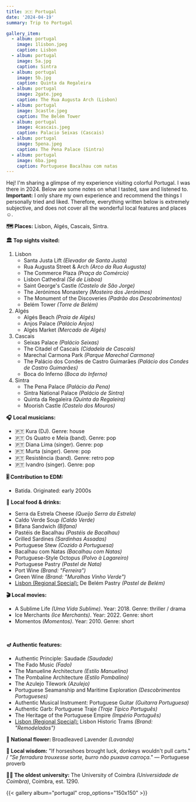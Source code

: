 ```yaml
---
title: 🇵🇹 Portugal
date: '2024-04-19'
summary: Trip to Portugal

gallery_item:
  - album: portugal
    image: 1lisbon.jpeg
    caption: Lisbon
  - album: portugal
    image: 5a.jpg
    caption: Sintra 
  - album: portugal
    image: 5b.jpg
    caption: Quinta da Regaleira
  - album: portugal
    image: 2gate.jpeg
    caption: The Rua Augusta Arch (Lisbon)
  - album: portugal
    image: 3castle.jpeg
    caption: The Belém Tower 
  - album: portugal
    image: 4cascais.jpeg
    caption: Palacio Seixas (Cascais)
  - album: portugal
    image: 5pena.jpeg
    caption: The Pena Palace (Sintra)
  - album: portugal
    image: 6ba.jpeg
    caption: Portuguese Bacalhau com natas
---
```

Hej! I'm sharing a glimpse of my experience visiting colorful Portugal. I was there in 2024. Below are some notes on what I tasted, saw and listened to.<br>
<b>Important:</b> I only share my own experience and recommend the things I personally tried and liked. Therefore, everything written below is extremely subjective, and does not cover all the wonderful local features and places ☺️.

<b>🗺 Places:</b> Lisbon, Algés, Cascais, Sintra. <br>

<b>🏛 Top sights visited: </b>
1. Lisbon
    - Santa Justa Lift <i>(Elevador de Santa Justa)</i>
    - Rua Augusta Street & Arch <i>(Arco da Rua Augusta)</i>
    - The Commerce Plaza <i>(Praça do Comércio)</i>
    - Lisbon Cathedral <i>(Sé de Lisboa)</i>
    - Saint George's Castle <i>(Castelo de São Jorge)</i>
    - The Jerónimos Monastery <i>(Mosteiro dos Jerónimos)</i> 
    - The Monument of the Discoveries <i>(Padrão dos Descobrimentos)</i> 
    - Belém Tower <i>(Torre de Belém)</i> 
2. Algés
    - Algés Beach <i>(Praia de Algés)</i> 
    - Anjos Palace <i>(Palácio Anjos)</i> 
    - Algés Market <i>(Mercado de Algés)</i> 
3. Cascais 
    - Seixas Palace <i>(Palácio Seixas)</i> 
    - The Citadel of Cascais <i>(Cidadela de Cascais)</i> 
    - Marechal Carmona Park <i>(Parque Marechal Carmona)</i> 
    - The Palácio dos Condes de Castro Guimarães <i>(Palácio dos Condes de Castro Guimarães)</i> 
    - Boca do Inferno <i>(Boca do Inferno)</i> 
4. Sintra 
    - The Pena Palace <i>(Palácio da Pena)</i>
    - Sintra National Palace <i>(Palácio de Sintra)</i>
    - Quinta da Regaleira <i>(Quinta da Regaleira)</i>
    - Moorish Castle <i>(Castelo dos Mouros)</i>
    

<b>🎧 Local musicians: </b>
- 🇵🇹 Kura (DJ). Genre: house
- 🇵🇹 Os Quatro e Meia (band). Genre: pop
- 🇵🇹 Diana Lima (singer). Genre: pop
- 🇵🇹 Murta (singer). Genre: pop
- 🇵🇹 Resistência (band). Genre: retro pop
- 🇵🇹 Ivandro (singer). Genre: pop


<b>🎚️ Contribution to EDM: </b>
- Batida. Originated: early 2000s


<b>🥘 Local food & drinks: </b>
- Serra da Estrela Cheese <i>(Queijo Serra da Estrela)</i>
- Caldo Verde Soup <i>(Caldo Verde)</i>
- Bifana Sandwich <i>(Bifana)</i>
- Pastéis de Bacalhau <i>(Pastéis de Bacalhau)</i>
- Grilled Sardines <i>(Sardinhas Assadas)</i>
- Portuguese Stew <i>(Cozido à Portuguesa)</i>
- Bacalhau com Natas <i>(Bacalhau com Natas)</i>
- Portuguese-Style Octopus <i>(Polvo à Lagareiro)</i>
- Portuguese Pastry <i>(Pastel de Nata)</i>
- Port Wine <i>(Brand: "Ferreira")</i>
- Green Wine <i>(Brand: "Muralhas Vinho Verde")</i>
- <u>Lisbon (Regional Special):</u> De Belém Pastry <i>(Pastel de Belém)</i>


<b>🎬 Local movies:</b>
-  A Sublime Life <i>(Uma Vida Sublime)</i>. Year: 2018. Genre: thriller / drama
-  Ice Merchants <i>(Ice Merchants)</i>. Year: 2022. Genre: short
-  Momentos <i>(Momentos)</i>. Year: 2010. Genre: short
<br>


<b>🪔 Authentic features:</b>
- Authentic Principle: Saudade <i>(Saudade)</i>
- The Fado Music <i>(Fado)</i>
- The Manueline Architecture <i>(Estilo Manuelino)</i> 
- The Pombaline Architecture <i>(Estilo Pombalino)</i> 
- The Azulejo Tilework <i>(Azulejo)</i>
- Portuguese Seamanship and Maritime Exploration <i>(Descobrimentos Portugueses)</i> 
- Authentic Musical Instrument: Portuguese Guitar <i>(Guitarra Portuguesa)</i>   
- Authentic Garb: Portuguese Traje <i>(Traje Típico Português)</i>
- The Heritage of the Portuguese Empire <i>(Império Português)</i>
- <u>Lisbon (Regional Special):</u> Lisbon Historic Trams <i>(Brand: "Remodelados")</i>


<b>💐 National flower: </b> Broadleaved Lavender <i>(Lavanda)</i>


<b>🦉 Local wisdom:</b> "If horseshoes brought luck, donkeys wouldn't pull carts." / <i>"Se ferradura trouxesse sorte, burro não puxava carroça."</i> — Portuguese proverb


<b>👨‍🎓 The oldest university:</b> The University of Coimbra <i>(Universidade de Coimbra)</i>, Coimbra, est. 1290.  

{{< gallery album="portugal" crop_options="150x150" >}}
   

